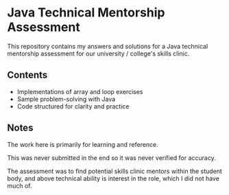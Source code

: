 # Java Technical Mentorship Assessment

This repository contains my answers and solutions for a Java technical mentorship assessment for our university / college's skills clinic.  

## Contents
- Implementations of array and loop exercises  
- Sample problem-solving with Java  
- Code structured for clarity and practice  

## Notes
The work here is primarily for learning and reference.

This was never submitted in the end so it was never verified for accuracy.

The assessment was to find potential skills clinic mentors within the student body, and above technical ability is interest in the role, which I did not have much of.
